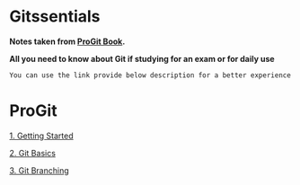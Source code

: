 # Gitssentials
**Notes taken from [ProGit Book](https://git-scm.com/book/en/v2).**

**All you need to know about Git if studying for an exam or for daily use**

``You can use the link provide below description for a better experience``

# ProGit

[1. Getting Started](1%20Getting%20Started%20fbe17afadb64427e8bb2eb5e0d6fc646.md)

[2. Git Basics](2%20Git%20Basics%20671eaebc4fb84100a6cb9460cf7003d1.md)

[3. Git Branching](3%20Git%20Branching%2074f3c63478eb4c37930f4c7ebc025cf2.md)

